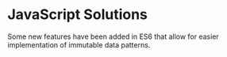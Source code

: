 # JavaScript Solutions

Some new features have been added in ES6 that allow for easier implementation of immutable data patterns.

